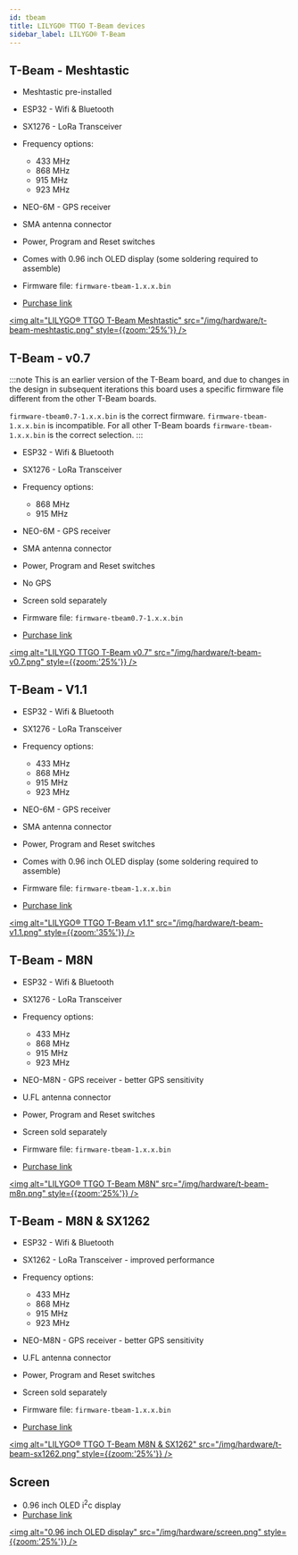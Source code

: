 ```yaml
---
id: tbeam
title: LILYGO® TTGO T-Beam devices
sidebar_label: LILYGO® T-Beam
---
```


## T-Beam - Meshtastic

- Meshtastic pre-installed
- ESP32 - Wifi & Bluetooth
- SX1276 - LoRa Transceiver
- Frequency options:
  - 433 MHz
  - 868 MHz
  - 915 MHz
  - 923 MHz
- NEO-6M - GPS receiver
- SMA antenna connector
- Power, Program and Reset switches
- Comes with 0.96 inch OLED display (some soldering required to assemble)

- Firmware file: `firmware-tbeam-1.x.x.bin`
- [Purchase link](https://www.aliexpress.com/item/4001178678568.html)

[<img alt="LILYGO® TTGO T-Beam Meshtastic" src="/img/hardware/t-beam-meshtastic.png" style={{zoom:'25%'}} />](/img/hardware/t-beam-meshtastic.png)

## T-Beam - v0.7

:::note
This is an earlier version of the T-Beam board, and due to changes in the design in subsequent iterations this board uses a specific firmware file different from the other T-Beam boards.

`firmware-tbeam0.7-1.x.x.bin` is the correct firmware. `firmware-tbeam-1.x.x.bin` is incompatible. For all other T-Beam boards `firmware-tbeam-1.x.x.bin` is the correct selection.
:::

- ESP32 - Wifi & Bluetooth
- SX1276 - LoRa Transceiver
- Frequency options:
  - 868 MHz
  - 915 MHz
- NEO-6M - GPS receiver
- SMA antenna connector
- Power, Program and Reset switches
- No GPS
- Screen sold separately

- Firmware file: `firmware-tbeam0.7-1.x.x.bin`
- [Purchase link](https://www.aliexpress.com/item/4000469332610.html)

[<img alt="LILYGO TTGO T-Beam v0.7" src="/img/hardware/t-beam-v0.7.png" style={{zoom:'25%'}} />](/img/hardware/t-beam-v0.7.png)

## T-Beam - V1.1

- ESP32 - Wifi & Bluetooth
- SX1276 - LoRa Transceiver
- Frequency options:
  - 433 MHz
  - 868 MHz
  - 915 MHz
  - 923 MHz
- NEO-6M - GPS receiver
- SMA antenna connector
- Power, Program and Reset switches
- Comes with 0.96 inch OLED display (some soldering required to assemble)

- Firmware file: `firmware-tbeam-1.x.x.bin`
- [Purchase link](https://www.aliexpress.com/item/4001178678568.html)

[<img alt="LILYGO® TTGO T-Beam v1.1" src="/img/hardware/t-beam-v1.1.png" style={{zoom:'35%'}} />](/img/hardware/t-beam-v1.1.png)

## T-Beam - M8N

- ESP32 - Wifi & Bluetooth
- SX1276 - LoRa Transceiver
- Frequency options:
  - 433 MHz
  - 868 MHz
  - 915 MHz
  - 923 MHz
- NEO-M8N - GPS receiver - better GPS sensitivity
- U.FL antenna connector
- Power, Program and Reset switches
- Screen sold separately

- Firmware file: `firmware-tbeam-1.x.x.bin`
- [Purchase link](https://www.aliexpress.com/item/33047631119.html)

[<img alt="LILYGO® TTGO T-Beam M8N" src="/img/hardware/t-beam-m8n.png" style={{zoom:'25%'}} />](/img/hardware/t-beam-m8n.png)

## T-Beam - M8N & SX1262

- ESP32 - Wifi & Bluetooth
- SX1262 - LoRa Transceiver - improved performance
- Frequency options:
  - 433 MHz
  - 868 MHz
  - 915 MHz
  - 923 MHz
- NEO-M8N - GPS receiver - better GPS sensitivity
- U.FL antenna connector
- Power, Program and Reset switches
- Screen sold separately

- Firmware file: `firmware-tbeam-1.x.x.bin`
- [Purchase link](https://www.aliexpress.com/item/4001287221970.html)

[<img alt="LILYGO® TTGO T-Beam M8N & SX1262" src="/img/hardware/t-beam-sx1262.png" style={{zoom:'25%'}} />](/img/hardware/t-beam-sx1262.png)

## Screen

- 0.96 inch OLED i<sup>2</sup>c display
- [Purchase link](https://www.aliexpress.com/item/32922106384.html)

[<img alt="0.96 inch OLED display" src="/img/hardware/screen.png" style={{zoom:'25%'}} />](/img/hardware/screen.png)
